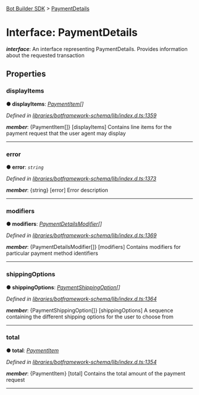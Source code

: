[Bot Builder SDK](../README.md) > [PaymentDetails](../interfaces/botbuilder.paymentdetails.md)



# Interface: PaymentDetails

*__interface__*: An interface representing PaymentDetails. Provides information about the requested transaction



## Properties
<a id="displayitems"></a>

###  displayItems

**●  displayItems**:  *[PaymentItem](botbuilder.paymentitem.md)[]* 

*Defined in [libraries/botframework-schema/lib/index.d.ts:1359](https://github.com/Microsoft/botbuilder-js/blob/99f6a4a/libraries/botframework-schema/lib/index.d.ts#L1359)*


*__member__*: {PaymentItem[]} [displayItems] Contains line items for the payment request that the user agent may display





___

<a id="error"></a>

###  error

**●  error**:  *`string`* 

*Defined in [libraries/botframework-schema/lib/index.d.ts:1373](https://github.com/Microsoft/botbuilder-js/blob/99f6a4a/libraries/botframework-schema/lib/index.d.ts#L1373)*


*__member__*: {string} [error] Error description





___

<a id="modifiers"></a>

###  modifiers

**●  modifiers**:  *[PaymentDetailsModifier](botbuilder.paymentdetailsmodifier.md)[]* 

*Defined in [libraries/botframework-schema/lib/index.d.ts:1369](https://github.com/Microsoft/botbuilder-js/blob/99f6a4a/libraries/botframework-schema/lib/index.d.ts#L1369)*


*__member__*: {PaymentDetailsModifier[]} [modifiers] Contains modifiers for particular payment method identifiers





___

<a id="shippingoptions"></a>

###  shippingOptions

**●  shippingOptions**:  *[PaymentShippingOption](botbuilder.paymentshippingoption.md)[]* 

*Defined in [libraries/botframework-schema/lib/index.d.ts:1364](https://github.com/Microsoft/botbuilder-js/blob/99f6a4a/libraries/botframework-schema/lib/index.d.ts#L1364)*


*__member__*: {PaymentShippingOption[]} [shippingOptions] A sequence containing the different shipping options for the user to choose from





___

<a id="total"></a>

###  total

**●  total**:  *[PaymentItem](botbuilder.paymentitem.md)* 

*Defined in [libraries/botframework-schema/lib/index.d.ts:1354](https://github.com/Microsoft/botbuilder-js/blob/99f6a4a/libraries/botframework-schema/lib/index.d.ts#L1354)*


*__member__*: {PaymentItem} [total] Contains the total amount of the payment request





___



